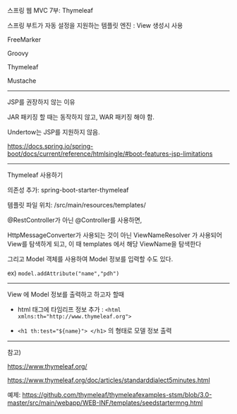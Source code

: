 스프링 웹 MVC 7부: Thymeleaf

스프링 부트가 자동 설정을 지원하는 템플릿 엔진 : View 생성시 사용

FreeMarker

Groovy

Thymeleaf

Mustache

---

JSP를 권장하지 않는 이유

JAR 패키징 할 때는 동작하지 않고, WAR 패키징 해야 함.

Undertow는 JSP를 지원하지 않음.

https://docs.spring.io/spring-boot/docs/current/reference/htmlsingle/#boot-features-jsp-limitations

---

Thymeleaf 사용하기

의존성 추가: spring-boot-starter-thymeleaf

템플릿 파일 위치: /src/main/resources/templates/

@RestController가 아닌 @Controller를 사용하면,

HttpMessageConverter가 사용되는 것이 아닌 ViewNameResolver 가 사용되어 View를 탐색하게 되고, 이 때 templates 에서 해당 ViewName을 탐색한다

그리고 Model 객체를 사용하여 Model 정보를 입력할 수도 있다. 

ex) `model.addAttribute("name","pdh")`

---

View 에 Model 정보를 출력하고 하고자 할때

- html 태그에 타임리프 정보 추가 : `<html xmlns:th="http://www.thymeleaf.org">`

- `<h1 th:test="${name}"> </h1>` 의 형태로 모델 정보 출력  


---

참고) 

https://www.thymeleaf.org/

https://www.thymeleaf.org/doc/articles/standarddialect5minutes.html



예제: https://github.com/thymeleaf/thymeleafexamples-stsm/blob/3.0-master/src/main/webapp/WEB-INF/templates/seedstartermng.html
